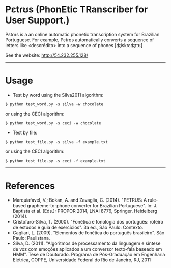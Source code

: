 Pɛtɾʊs (PhonEtic TRanscriber for User Support.)
=========================

Pɛtɾʊs is a an online automatic phonetic transcription system for Brazilian Portuguese. For example, Pɛtɾʊs
automatically converts a sequence of letters like <descrédito> into a sequence of phones [ʤiskɾɛʤɪtʊ]


See the website: http://54.232.255.128/

***
Usage
=====

* Test by word using the Silva2011 algorithm:

```
$ python test_word.py -s silva -w chocolate
```

or using the CECI algorithm:

```
$ python test_word.py -s ceci -w chocolate
```


* Test by file:

```
$ python test_file.py -s silva -f example.txt
```

or using the CECI algorithm:

```
$ python test_file.py -s ceci -f example.txt
```


***
References
=========

* Marquiafavel, V.; Bokan, A. and Zavaglia, C. (2014). "PETRUS: A rule-based grapheme-to-phone converter for Brazilian Portuguese". In: J. Baptista et al. (Eds.): PROPOR 2014, LNAI 8776, Springer, Heidelberg (2014).
* Cristófaro-Silva, T. (2000). "Fonética e fonologia dos português: roteiro de estudos e guia de exercícios". 3a ed., São Paulo: Contexto.
* Cagliari, L. (2009). "Elementos de fonética do português brasileiro". São Paulo: Paulistana.
* Silva, D. (2011). "Algoritmos de processamento da linguagem e síntese de voz com emoções aplicados a um conversor texto-fala baseado em HMM". Tese de Doutorado. Programa de Pós-Graduação em Engenharia Elétrica, COPPE, Universidade Federal do Rio de Janeiro, RJ, 2011
